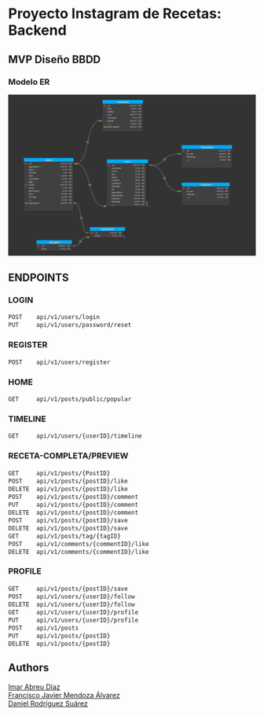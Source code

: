 # Proyecto Instagram de Recetas: Backend

## MVP Diseño BBDD

### Modelo ER

![Modelo ER](media/db.png "Modelo Entidad Relación")

## ENDPOINTS

### LOGIN

    POST    api/v1/users/login
    PUT     api/v1/users/password/reset

### REGISTER

    POST    api/v1/users/register

### HOME

    GET     api/v1/posts/public/popular

### TIMELINE

    GET     api/v1/users/{userID}/timeline

### RECETA-COMPLETA/PREVIEW

    GET     api/v1/posts/{PostID}
    POST    api/v1/posts/{postID}/like
    DELETE  api/v1/posts/{postID}/like
    POST    api/v1/posts/{postID}/comment
    PUT     api/v1/posts/{postID}/comment
    DELETE  api/v1/posts/{postID}/comment
    POST    api/v1/posts/{postID}/save
    DELETE  api/v1/posts/{postID}/save
    GET     api/v1/posts/tag/{tagID}
    POST    api/v1/comments/{commentID}/like
    DELETE  api/v1/comments/{commentID}/like

### PROFILE

    GET     api/v1/posts/{postID}/save
    POST    api/v1/users/{userID}/follow
    DELETE  api/v1/users/{userID}/follow
    GET     api/v1/users/{userID}/profile
    PUT     api/v1/users/{userID}/profile
    POST    api/v1/posts
    PUT     api/v1/posts/{postID}
    DELETE  api/v1/posts/{postID}

## Authors

[Imar Abreu Díaz](https://github.com/izm20)  
[Francisco Javier Mendoza Álvarez](https://github.com/PanchoMen)  
[Daniel Rodríguez Suárez](https://github.com/Danielmagox)
